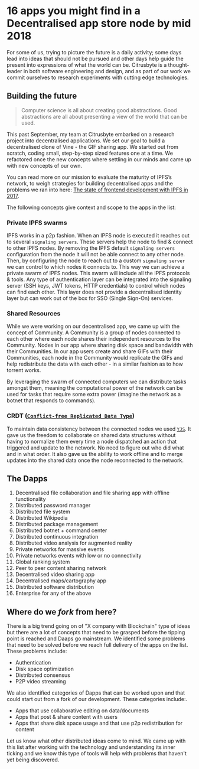 # 16 apps you might find in a Decentralised app store node by mid 2018

For some of us, trying to picture the future is a daily activity; some days lead into ideas that should not be pursued and other days help guide the present into expressions of what the world can be. Citrusbyte is a thought-leader in both software engineering and design, and as part of our work we commit ourselves to research experiments with cutting edge technologies.


## Building the future

> Computer science is all about creating good abstractions. Good abstractions are all about presenting a view of the world that can be used.

This past September, my team at Citrusbyte embarked on a research project into decentralised applications. We set our goal to build a decentralised clone of Vine - the GIF sharing app. We started out from scratch, coding small, step-by-step sized features one at a time. We refactored once the new concepts where settling in our minds and came up with new concepts of our own.

You can read more on our mission to evaluate the maturity of IPFS’s network, to weigh strategies for building decentralised apps and the problems we ran into here: [The state of frontend development with IPFS in 2017](http://bits.citrusbyte.com/the-state-of-frontend-development-with-IPFS-in-2017/).

The following concepts give context and scope to the apps in the list:

### Private IPFS swarms

IPFS works in a p2p fashion. When an IPFS node is executed it reaches out to several `signaling servers`. These servers help the node to find & connect to other IPFS nodes. By removing the IPFS default `signaling servers` configuration from the node it will not be able connect to any other node. Then, by configuring the node to reach out to a custom `signaling server` we can control to which nodes it connects to. This way we can achieve a private swarm of IPFS nodes. This swarm will include all the IPFS protocols & tools. Any type of authentication layer can be integrated into the signaling server (SSH keys, JWT tokens, HTTP credentials) to control which nodes can find each other. This layer does not provide a decentralised identity layer but can work out of the box for SSO (Single Sign-On) services.


### Shared Resources

While we were working on our decentralised app, we came up with the concept of Community. A Community is a group of nodes connected to each other where each node shares their independent resources to the Community. Nodes in our app where sharing disk space and bandwidth with their Communities. In our app users create and share GIFs with their Communities, each node in the Community would replicate the GIFs and help redistribute the data with each other - in a similar fashion as to how torrent works.

By leveraging the swarm of connected computers we can distribute tasks amongst them, meaning the computational power of the network can be used for tasks that require some extra power (imagine the network as a botnet that responds to commands).


### CRDT ([`Conflict-free Replicated Data Type`](https://en.wikipedia.org/wiki/Conflict-free_replicated_data_type))

To maintain data consistency between the connected nodes we used [`YJS`](https://github.com/y-js/yjs). It gave us the freedom to collaborate on shared data structures without having to normalize them every time a node dispatched an action that triggered and update to the network. No need to figure out who did what and in what order. It also gave us the ability to work offline and to merge updates into the shared data once the node reconnected to the network.


## The Dapps

1. Decentralised file collaboration and file sharing app with offline functionality
2. Distributed password manager
3. Distributed file system
4. Distributed Wikipedia
5. Distributed package management
6. Distributed botnet + command center
7. Distributed continuous integration
8. Distributed video analysis for augmented reality
9. Private networks for massive events
10. Private networks events with low or no connectivity
11. Global ranking system
12. Peer to peer content sharing network
13. Decentralised video sharing app
14. Decentralised maps/cartography app
15. Distributed software distribution
16. Enterprise for any of the above

## Where do we _fork_ from here?

There is a big trend going on of "X company with Blockchain" type of ideas but there are a lot of concepts that need to be grasped before the tipping point is reached and Daaps go mainstream. We identified some problems that need to be solved before we reach full delivery of the apps on the list. These problems include:

- Authentication
- Disk space optimization
- Distributed consensus
- P2P video streaming

We also identified categories of Dapps that can be worked upon and that could start out from a fork of our development. These categories include:.

- Apps that use collaborative editing on data/documents
- Apps that post & share content with users
- Apps that share disk space usage and that use p2p redistribution for content

Let us know what other distributed ideas come to mind. We came up with this list after working with the technology and understanding its inner ticking and we know this type of tools will help with problems that haven't yet being discovered.
